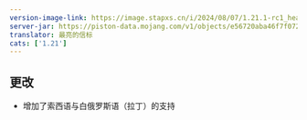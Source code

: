 ```yaml
---
version-image-link: https://image.stapxs.cn/i/2024/08/07/1.21.1-rc1_header-1.jpg
server-jar: https://piston-data.mojang.com/v1/objects/e56720aba46f7f07238c4c054a160fc942da9f78/server.jar
translator: 最亮的信标
cats: ['1.21']
---
```

## 更改
* 增加了索西语与白俄罗斯语（拉丁）的支持